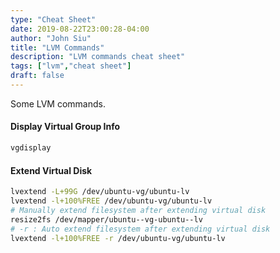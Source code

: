 ```yaml
---
type: "Cheat Sheet"
date: 2019-08-22T23:00:28-04:00
author: "John Siu"
title: "LVM Commands"
description: "LVM commands cheat sheet"
tags: ["lvm","cheat sheet"]
draft: false
---
```

Some LVM commands.
<!--more-->

#### Display Virtual Group Info

```sh
vgdisplay
```

#### Extend Virtual Disk

```sh
lvextend -L+99G /dev/ubuntu-vg/ubuntu-lv
lvextend -l+100%FREE /dev/ubuntu-vg/ubuntu-lv
# Manually extend filesystem after extending virtual disk
resize2fs /dev/mapper/ubuntu--vg-ubuntu--lv
# -r : Auto extend filesystem after extending virtual disk
lvextend -l+100%FREE -r /dev/ubuntu-vg/ubuntu-lv
```
